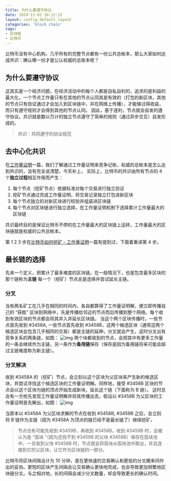 ```yaml
---
title: 为什么要遵守协议
date: 2019-11-02 10:12:33
layout: config.default_layout
categories: 'block chain'
tags:
- 区块链
- 比特币
---
```

比特币没有中心机构，几乎所有的完整节点都有一份公共总帐本，那么大家如何达成共识：确认哪一份才是公认权威的总账本呢？



## 为什么要遵守协议

这其实是一个经济问题，在经济活动中的每个人都是自私自利的，追求的是利益的最大化，一个节点工作量只有在其他的节点认同其是有效的（打包的新区块，其他的节点只有验证通过才会加入到区块链中，并在网络上传播），才能够过得收益，
而只有遵守规则才会得到其他的节点认同。
因此，基于逐利，节点就会自发的遵守协议。共识就是数以万计的独立节点遵守了简单的规则（通过异步交互）自发形成的。

> 共识：共同遵守的协议规范

## 去中心化共识

在[工作量证明](https://learnblockchain.cn/2017/11/04/bitcoin-pow/)一篇，我们了解通过工作量证明来竞争记账，权威的总帐本是怎么达到共识的，没有完全说清楚，今天补上，
实际上，比特币的共识由所有节点的 4 个**独立过程**相互作用而产生：

1. 每个节点（挖矿节点）依据标准对每个交易进行独立验证
2. 挖矿节点通过完成工作量证明，将交易记录独立打包进新区块
3. 每个节点独立的对新区块进行校验并组装进区块链
4. 每个节点对区块链进行独立选择，在工作量证明机制下选择累计工作量最大的区块链

共识最终目的是保证比特币不停的在工作量最大的区块链上运转，工作量最大的区块链就是权威的公共总帐本。

第 1 2 3 步在[比特币如何挖矿 - 工作量证明](https://learnblockchain.cn/2017/11/04/bitcoin-pow/)一篇有提到过，下面着重讲第 4 步。

## 最长链的选择

先来一个定义，把累计了最多难度的区块链。在一般情况下，也是包含最多区块的那个链称为**主链**
每一个（挖矿）节点总是选择并尝试延长主链。

### 分叉

当有两名矿工在几乎在相同的时间内，各自都算得了工作量证明解，便立即传播自己的 “获胜” 区块到网络中，先是传播给邻近的节点而后传播到整个网络。每个收到有效区块的节点都会将其并入并延长区块链。
当这个两个区块传播时，一些节点首先收到 #3458A, 一些节点首先收到 #3458B，这两个候选区块（通常这两个候选区块会包含几乎相同的交易）都是主链的延伸，分叉就会产生，这时分叉出有竞争关系的两条链，如图：
![img](https://img.learnblockchain.cn/2017/block_branch.jpg!wl)
两个块都收到的节点，会把其中有更多工作量的一条会继续作为主链，另一条作为**备用链**保存（保存是因为备用链将来可能会超过主链难度称为新主链）。

### 分叉解决

收到 #3458A 的（挖矿）节点，会立刻以这个区块为父区块来产生新的候选区块，并尝试寻找这个候选区块的工作量证明解。同样地，接受 #3458B 区块的节点会以这个区块为链的顶点开始生成新块，延长这个链（下面称为 B 链）。
这时总会有一方抢先发现工作量证明解并将其传播出去，假设以 #3458B 为父区块的工作量证明首先解出，如图：
![img](https://img.learnblockchain.cn/2017/block_branch2.jpg!wl)

当原本以 #3458A 为父区块求解的节点在收到 #3458B, #3459B 之后，会立刻将 B 链作为主链（因为 #3458A 为顶点的链已经不是最长链了）继续挖矿。

> 节点也有可能先收到 #3459B，再收到 #3458B，收到 #3459B 时，会被认为是 “孤块 “（因为还找不到 #3459B 的父块 #3458B）保存在孤块池中，一旦收到父块 #3458B 时，节点就会将孤块从孤块池中取出，并且连接到它的父区块，让它作为区块链的一部分。

比特币将区块间隔设计为 10 分钟，是在更快速的交易确认和更低的分叉概率间作出的妥协。更短的区块产生间隔会让交易确认更快地完成，也会导致更加频繁地区块链分叉。与之相对地，长的间隔会减少分叉数量，却会导致更长的确认时间。